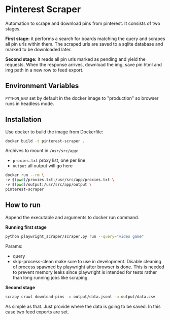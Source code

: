 # Pinterest Scraper

Automation to scrape and download pins from pinterest. It consists of two stages.

**First stage:** it performs a search for boards matching the query and scrapes all pin urls within them. The scraped urls are saved to a sqlite database and marked to be downloaded later.

**Second stage:** it reads all pin urls marked as pending and yield the requests. When the response arrives, download the img, save pin html and img path in a new row to feed export.

## Environment Variables

`PYTHON_ENV` set by default in the docker image to "production" so browser runs in headless mode.

## Installation

Use docker to build the image from Dockerfile:

```sh
docker build -t pinterest-scraper .
```

Archives to mount in `/usr/src/app`:

- `proxies.txt` proxy list, one per line
- `output` all output will go here

```sh
docker run --rm \
-v $(pwd)/proxies.txt:/usr/src/app/proxies.txt \
-v $(pwd)/output:/usr/src/app/output \
pinterest-scraper
```

## How to run

Append the executable and arguments to docker run command.

**Running first stage**

```sh
python playwright_scraper/scraper.py run --query="video game"
```

Params:

- query
- skip-process-clean make sure to use in development. Disable cleaning of process spawned by playwright after browser is done. This is needed to prevent memory leaks since playwright is intended for tests rather than long running jobs like scraping.

**Second stage**

```sh
scrapy crawl download-pins -o output/data.jsonl -o output/data.csv
```

As simple as that. Just provide where the data is going to be saved. In this case two feed exports are set.
